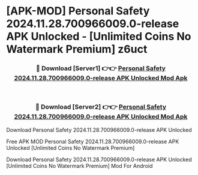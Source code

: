 # [APK-MOD] Personal Safety 2024.11.28.700966009.0-release APK Unlocked - [Unlimited Coins No Watermark Premium] z6uct



<div align="center">
<h3>🔴 Download [Server1] 👉👉 <a href="https://momento.my/?title=Personal_Safety_2024.11.28.700966009.0-release_APK_Unlocked">Personal Safety 2024.11.28.700966009.0-release APK Unlocked Mod Apk</a></h3><br>

<h3>🔴 Download [Server2] 👉👉 <a href="https://momento.my/?title=Personal_Safety_2024.11.28.700966009.0-release_APK_Unlocked">Personal Safety 2024.11.28.700966009.0-release APK Unlocked Mod Apk</a></h3>
</div>



Download Personal Safety 2024.11.28.700966009.0-release APK Unlocked 

Free APK MOD Personal Safety 2024.11.28.700966009.0-release APK Unlocked [Unlimited Coins No Watermark Premium]

Download Personal Safety 2024.11.28.700966009.0-release APK Unlocked [Unlimited Coins No Watermark Premium] Mod For Android
